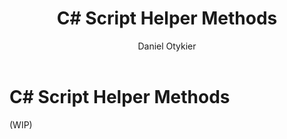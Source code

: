 ﻿---
uid: script-helper-methods
title: C# Script Helper Methods
author: Daniel Otykier
updated: 2021-09-08
---
# C# Script Helper Methods

(WIP)
